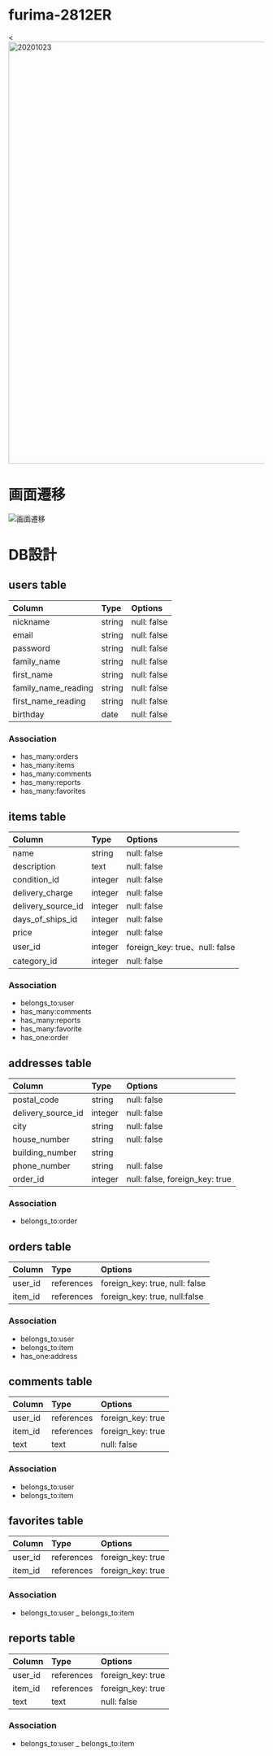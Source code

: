 # furima-2812ER
<<img width="830" alt="20201023" src="https://user-images.githubusercontent.com/69379810/97004567-32f35a00-1578-11eb-907d-e72c7c5dc361.png">

# 画面遷移
![画面遷移](https://user-images.githubusercontent.com/69379810/96327115-8560e200-1071-11eb-8fba-62fda864564c.jpg)

# DB設計
## users table
 |Column|Type|Options|
 |:---|:---|:---|
 |nickname|string |null: false|
 |email|string|null: false|
 |password|string |null: false|
 |family_name|string|null: false|
 |first_name|string|null: false|
 |family_name_reading|string |null: false|
 |first_name_reading|string |null: false|
 |birthday|date|null: false|


 

### Association
- has_many:orders
- has_many:items
- has_many:comments
- has_many:reports
- has_many:favorites

 ## items table

 |Column|Type|Options|
 |:---|:---|:---|
 |name|string|null: false|
 |description|text|null: false|
 |condition_id|integer|null: false|
 |delivery_charge|integer|null: false|
 |delivery_source_id|integer|null: false|
 |days_of_ships_id|integer|null: false|
 |price|integer|null: false|
 |user_id|integer|foreign_key: true、null: false|
 |category_id|integer|null: false|

### Association
- belongs_to:user
- has_many:comments
- has_many:reports
- has_many:favorite
- has_one:order

## addresses table
|Column|Type|Options|
|:---|:---|:---|
|postal_code|string|null: false|
|delivery_source_id| integer|null: false|
|city|string|null: false|
|house_number|string|null: false|
|building_number|string|
|phone_number|string|null: false|
|order_id|integer|null: false, foreign_key: true|

### Association
- belongs_to:order


## orders table
|Column|Type|Options|
|:---|:---|:---|
|user_id|references|foreign_key: true, null: false|
|item_id|references|foreign_key: true, null:false|

### Association
- belongs_to:user
- belongs_to:item
- has_one:address

## comments table
|Column|Type|Options|
|:---|:---|:---|
|user_id|references|foreign_key: true|
|item_id|references|foreign_key: true|
|text|text|null: false|

### Association
- belongs_to:user
- belongs_to:item

## favorites table
|Column|Type|Options|
|:---|:---|:---|
|user_id|references|foreign_key: true|
|item_id|references|foreign_key: true|

### Association
- belongs_to:user
_ belongs_to:item

## reports table
|Column|Type|Options|
|:---|:---|:---|
|user_id|references|foreign_key: true|
|item_id|references|foreign_key: true|
|text|text|null: false|

### Association
- belongs_to:user
_ belongs_to:item
